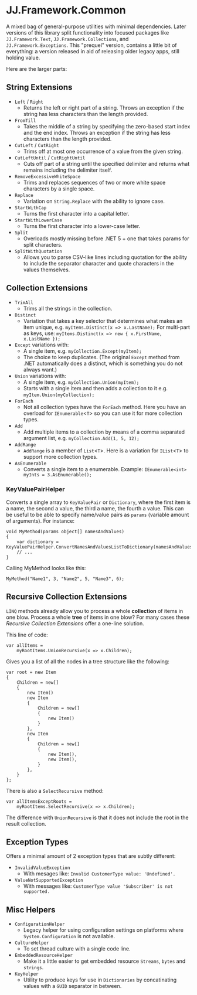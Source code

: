 JJ.Framework.Common
===================

A mixed bag of general-purpose utilities with minimal dependencies. Later versions of this library split functionality into focused packages like `JJ.Framework.Text`, `JJ.Framework.Collections`, and `JJ.Framework.Exceptions`. This "prequel" version, contains a little bit of everything: a version released in aid of releasing older legacy apps, still holding value.

Here are the larger parts:

String Extensions
-----------------

- `Left` / `Right`
	* Returns the left or right part of a string. Throws an exception if the string has less characters than the length provided.
- `FromTill`
	* Takes the middle of a string by specifying the zero-based start index and the end index. Throws an exception if the string has less characters than the length provided.
- `CutLeft` / `CutRight`
	* Trims off at most one occurrence of a value from the given string.
- `CutLeftUntil` / `CutRightUntil`
	* Cuts off part of a string until the specified delimiter and returns what remains including the delimiter itself.
- `RemoveExcessiveWhiteSpace`
	* Trims and replaces sequences of two or more white space characters by a single space.
- `Replace`
	* Variation on `String.Replace` with the ability to ignore case.
- `StartWithCap`
	* Turns the first character into a capital letter.
- `StartWithLowerCase`
	* Turns the first character into a lower-case letter.
- `Split`
    * Overloads mostly missing before .NET 5 + one that takes params for split characters.
- `SplitWithQuotation`
    * Allows you to parse CSV-like lines including quotation for the ability to include the separator character and quote characters in the values themselves.


Collection Extensions
---------------------

- `TrimAll`
    * Trims all the strings in the collection.
- `Distinct`
    * Variation that takes a key selector that determines what makes an item unique, e.g.
    `myItems.Distinct(x =`>` x.LastName);` For multi-part as keys, use:
    `myItems.Distinct(x =`>` new { x.FirstName, x.LastName });`
- `Except` variations with:
    * A single item, e.g. `myCollection.Except(myItem);`
    * The choice to keep duplicates. (The original `Except` method from .NET automatically does a distinct, which is something you do not always want.)
- `Union` variations with:
    * A single item, e.g. `myCollection.Union(myItem);`
    * Starts with a single item and then adds a collection to it e.g. `myItem.Union(myCollection);`
- `ForEach`
    * Not all collection types have the `ForEach` method. Here you have an overload for `IEnumerable`<`T`> so you can use it for more collection types.
- `Add`
    * Add multiple items to a collection by means of a comma separated argument list, e.g.
    `myCollection.Add(1, 5, 12);`
- `AddRange`
    * `AddRange` is a member of `List`<`T`>. Here is a variation for `IList`<`T`> to support more collection types.
- `AsEnumerable`
    * Converts a single item to a enumerable. Example: `IEnumerable<int> myInts = 3.AsEnumerable();`

### KeyValuePairHelper

Converts a single array to `KeyValuePair` or `Dictionary`, where the first item is a name, the second a value, the third a name, the fourth a value. This can be useful to be able to specify name/value pairs as `params` (variable amount of arguments). For instance:

    void MyMethod(params object[] namesAndValues)
    {
        var dictionary = KeyValuePairHelper.ConvertNamesAndValuesListToDictionary(namesAndValues);
        // ...
    }

Calling MyMethod  looks like this:

    MyMethod("Name1", 3, "Name2", 5, "Name3", 6);

## Recursive Collection Extensions

`LINQ` methods already allow you to process a whole __collection__ of items in one blow. Process a whole __tree__ of items in one blow? For many cases these *Recursive Collection Extensions* offer a one-line solution.

This line of code:

    var allItems = 
        myRootItems.UnionRecursive(x => x.Children);

Gives you a list of all the nodes in a tree structure like the following:

    var root = new Item
    {
        Children = new[]
        {
            new Item()
            new Item
            {
                Children = new[]
                {
                    new Item()
                }
            },
            new Item
            {
                Children = new[]
                {
                    new Item(),
                    new Item(),
                }
            },
        }
    };

There is also a `SelectRecursive` method:

    var allItemsExceptRoots = 
        myRootItems.SelectRecursive(x => x.Children);

The difference with `UnionRecursive` is that it does not include the root in the result collection.


Exception Types
---------------

Offers a minimal amount of 2 exception types that are subtly different:

- `InvalidValueException`
    - With mesages like:
      `Invalid CustomerType value: 'Undefined'.`
- `ValueNotSupportedException`
    - With messages like:
      `CustomerType value 'Subscriber' is not supported.`


Misc Helpers
------------

- `ConfigurationHelper`
    - Legacy helper for using configuration settings on platforms where `System.Configuration` is not available.
- `CultureHelper`
    - To set thread culture with a single code line.
- `EmbeddedResourceHelper`
    - Make it a little easier to get embedded resource `Streams`, `bytes` and `strings`.
- `KeyHelper`
    - Utility to produce keys for use in `Dictionaries` by concatinating values with a `GUID` separator in between.

